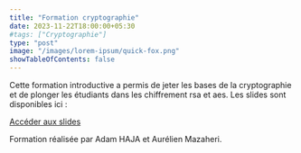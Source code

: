 ```yaml
---
title: "Formation cryptographie"
date: 2023-11-22T18:00:00+05:30
#tags: ["Cryptographie"]
type: "post"
image: "/images/lorem-ipsum/quick-fox.png"
showTableOfContents: false
---
```


Cette formation introductive a permis de jeter les bases de la cryptographie et de plonger les étudiants dans les chiffrement rsa et aes.
Les slides sont disponibles ici : 

[Accéder aux slides](https://drive.google.com/file/d/1PF0a5rpqsYWd8VvzbPL0U7QfxL9ZhLYZ/view?usp=sharing)

Formation réalisée par Adam HAJA et Aurélien Mazaheri.


